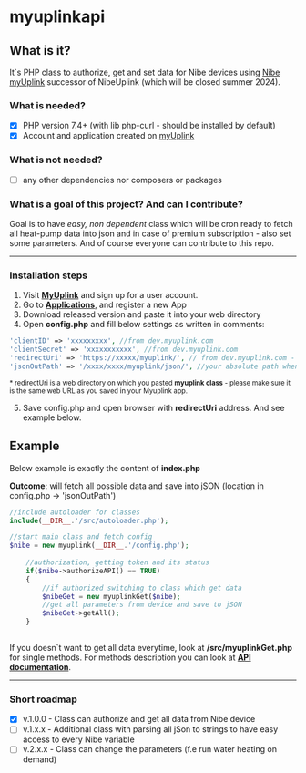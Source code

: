 # myuplinkapi

## What is it?

It`s PHP class to authorize, get and set data for Nibe devices using [Nibe myUplink](https://www.myuplink.com/) successor of NibeUplink (which will be closed summer 2024).

### What is needed?

- [x] PHP version 7.4+ (with lib php-curl - should be installed by default)
- [x]  Account and application created on [myUplink](https://dev.myuplink.com/login)

### What is not needed?

- [ ] any other dependencies nor composers or packages

### What is a goal of this project? And can I contribute?

Goal is to have *easy, non dependent* class which will be cron ready to fetch all heat-pump data into json and in case of premium subscription - also set some parameters. And of course everyone can contribute to this repo.

---

### Installation steps

1. Visit  [**MyUplink**](https://myuplink.com/register)  and sign up for a user account.
2. Go to  [**Applications**](https://dev.myuplink.com/apps), and register a new App
3. Download released version and paste it into your web directory
4. Open **config.php** and fill below settings as written in comments:

```php
'clientID' => 'xxxxxxxxx', //from dev.myuplink.com
'clientSecret' => 'xxxxxxxxxxx', //from dev.myuplink.com
'redirectUri' => 'https://xxxxx/myuplink/', // from dev.myuplink.com - your absolute path where index.php is stored
'jsonOutPath' => '/xxxx/xxxx/myuplink/json/', //your absolute path when you will store json files as well as token.json

```

<sub>* redirectUri is a web directory on which you pasted **myuplink class** - please make sure it is the same web URL as you saved in your Myuplink app.</sub>

5. Save config.php and open browser with **redirectUri** address. And see example below.

## Example

Below example is exactly the content of **index.php**

**Outcome**: will fetch all possible data and save into jSON (location in config.php -> 'jsonOutPath')

```php
//include autoloader for classes
include(__DIR__.'/src/autoloader.php');

//start main class and fetch config
$nibe = new myuplink(__DIR__.'/config.php'); 
    
    //authorization, getting token and its status
    if($nibe->authorizeAPI() == TRUE)
    {
        //if authorized switching to class which get data
        $nibeGet = new myuplinkGet($nibe);
        //get all parameters from device and save to jSON
        $nibeGet->getAll();
    }
  
```

If you doesn`t want to get all data everytime, look at **/src/myuplinkGet.php** for single methods.
For methods description you can look at [**API documentation**](https://api.myuplink.com/swagger/index.html).

---

### Short roadmap

- [x] v.1.0.0 - Class can authorize and get all data from Nibe device
- [ ] v.1.x.x - Additional class with parsing all jSon to strings to have easy access to every Nibe variable
- [ ] v.2.x.x - Class can change the parameters (f.e run water heating on demand)
